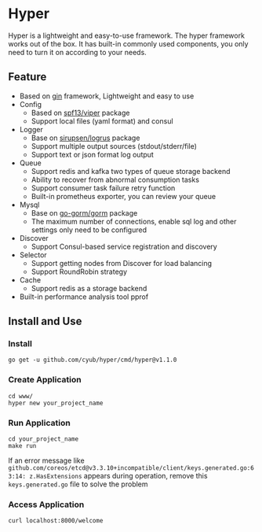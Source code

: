 # Hyper

Hyper is a lightweight and easy-to-use framework. The hyper framework works out of the box. It has built-in commonly used components, you only need to turn it on according to your needs.

## Feature

- Based on [gin](https://github.com/gin-gonic/gin) framework, Lightweight and easy to use
- Config
    - Based on [spf13/viper](https://github.com/spf13/viper) package
    - Support local files (yaml format) and consul
- Logger
    - Base on [sirupsen/logrus](https://github.com/sirupsen/logrus) package
    - Support multiple output sources (stdout/stderr/file)
    - Support text or json format log output
- Queue
    - Support redis and kafka two types of queue storage backend
    - Ability to recover from abnormal consumption tasks
    - Support consumer task failure retry function
    - Built-in prometheus exporter, you can review your queue
- Mysql
    - Base on [go-gorm/gorm](https://github.com/go-gorm/gorm) package
	- The maximum number of connections, enable sql log and other settings only need to be configured
- Discover
    - Support Consul-based service registration and discovery
- Selector
    - Support getting nodes from Discover for load balancing
    - Support RoundRobin strategy
- Cache
    - Support redis as a storage backend
- Built-in performance analysis tool pprof

## Install and Use

### Install

```shell
go get -u github.com/cyub/hyper/cmd/hyper@v1.1.0
```

### Create Application

```shell
cd www/
hyper new your_project_name
```

### Run Application

```
cd your_project_name
make run
```

If an error message like `github.com/coreos/etcd@v3.3.10+incompatible/client/keys.generated.go:63:14: z.HasExtensions` appears during operation, remove this `keys.generated.go` file to solve the problem

### Access Application

```
curl localhost:8000/welcome
```